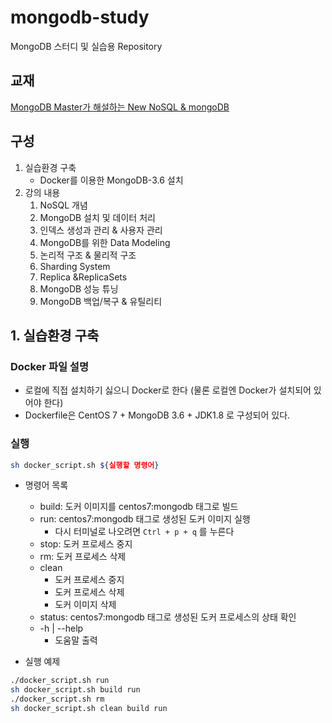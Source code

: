 # mongodb-study
MongoDB 스터디 및 실습용 Repository

## 교재
[MongoDB Master가 해설하는 New NoSQL & mongoDB](https://book.naver.com/bookdb/book_detail.nhn?bid=11738053)

## 구성
1. 실습환경 구축
    * Docker를 이용한 MongoDB-3.6 설치
2. 강의 내용
    1. NoSQL 개념
    2. MongoDB 설치 및 데이터 처리
    3. 인덱스 생성과 관리 & 사용자 관리
    4. MongoDB를 위한 Data Modeling
    5. 논리적 구조 & 물리적 구조
    6. Sharding System
    7. Replica &ReplicaSets
    8. MongoDB 성능 튜닝
    9. MongoDB 백업/복구 & 유틸리티

## 1. 실습환경 구축
### Docker 파일 설명
* 로컬에 직접 설치하기 싫으니 Docker로 한다 (물론 로컬엔 Docker가 설치되어 있어야 한다)
* Dockerfile은 CentOS 7 + MongoDB 3.6 + JDK1.8 로 구성되어 있다.

### 실행
````bash
sh docker_script.sh ${실행할 명령어}
````
* 명령어 목록
    * build: 도커 이미지를 centos7:mongodb 태그로 빌드
    * run: centos7:mongodb 태그로 생성된 도커 이미지 실행
        * 다시 터미널로 나오려면 `Ctrl + p + q` 를 누른다
    * stop: 도커 프로세스 중지
    * rm: 도커 프로세스 삭제
    * clean
        * 도커 프로세스 중지
        * 도커 프로세스 삭제
        * 도커 이미지 삭제
    * status: centos7:mongodb 태그로 생성된 도커 프로세스의 상태 확인
    * -h | --help
        * 도움말 출력

* 실행 예제
````bash
./docker_script.sh run
sh docker_script.sh build run
./docker_script.sh rm
sh docker_script.sh clean build run
````

